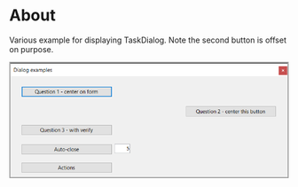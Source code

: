 ﻿# About

Various example for displaying TaskDialog. Note the second button is offset on purpose.


![Figure1](assets/figure1.png)